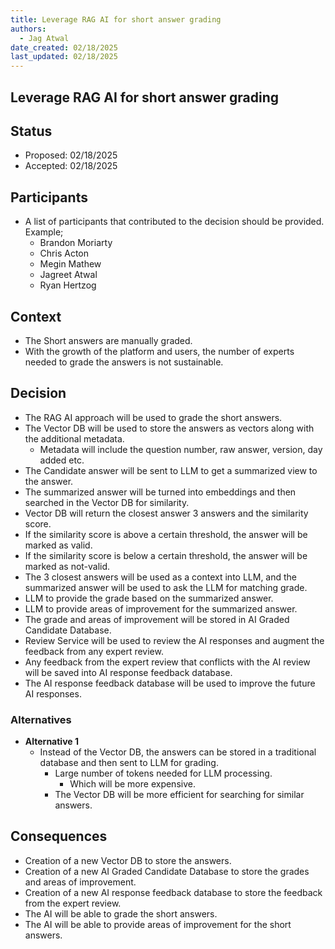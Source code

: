 ```yaml
---
title: Leverage RAG AI for short answer grading
authors:
  - Jag Atwal
date_created: 02/18/2025
last_updated: 02/18/2025
---
```


##  Leverage RAG AI for short answer grading

## Status

- Proposed: 02/18/2025
- Accepted: 02/18/2025

## Participants

- A list of participants that contributed to the decision should be provided. Example;
  - Brandon Moriarty
  - Chris Acton
  - Megin Mathew
  - Jagreet Atwal
  - Ryan Hertzog

## Context

- The Short answers are manually graded.
- With the growth of the platform and users, the number of experts needed to grade the answers is not sustainable.

## Decision

- The RAG AI approach will be used to grade the short answers.
- The Vector DB will be used to store the answers as vectors along with the additional metadata.
  - Metadata will include the question number, raw answer, version, day added etc.
- The Candidate answer will be sent to LLM to get a summarized view to the answer.
- The summarized answer will be turned into embeddings and then searched in the Vector DB for similarity.
- Vector DB will return the closest answer 3 answers and the similarity score.
- If the similarity score is above a certain threshold, the answer will be marked as valid.
- If the similarity score is below a certain threshold, the answer will be marked as not-valid.
- The 3 closest answers will be used as a context into LLM, and the summarized answer will be used to ask the LLM for matching grade.
- LLM to provide the grade based on the summarized answer.
- LLM to provide areas of improvement for the summarized answer.
- The grade and areas of improvement will be stored in AI Graded Candidate Database.
- Review Service will be used to review the AI responses and augment the feedback from any expert review.
- Any feedback from the expert review that conflicts with the AI review will be saved into AI response feedback database.
- The AI response feedback database will be used to improve the future AI responses.

### Alternatives

- **Alternative 1**
  - Instead of the Vector DB, the answers can be stored in a traditional database and then sent to LLM for grading.
    - Large number of tokens needed for LLM processing.
      - Which will be more expensive.
    - The Vector DB will be more efficient for searching for similar answers.

## Consequences

- Creation of a new Vector DB to store the answers.
- Creation of a new AI Graded Candidate Database to store the grades and areas of improvement.
- Creation of a new AI response feedback database to store the feedback from the expert review.
- The AI will be able to grade the short answers.
- The AI will be able to provide areas of improvement for the short answers.
